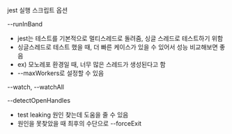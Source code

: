 jest 실행 스크립트 옵션

--runInBand
- jest는 테스트를 기본적으로 멀티스레드로 돌려줌, 싱글 스레드로 테스트하기 위함
- 싱글스레드로 테스트 했을 때, 더 빠른 케이스가 있을 수 있어서 성능 비교해보면 좋음
- ex) 모노레포 환경일 때, 너무 많은 스레드가 생성된다고 함
- --maxWorkers로 설정할 수 있음

--watch, --watchAll


--detectOpenHandles
- test leaking 원인 찾는데 도움을 줄 수 있음
- 원인을 못찾았을 때 최후의 수단으로 --forceExit 
